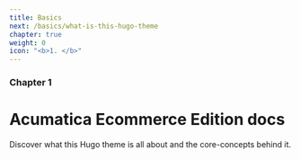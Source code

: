 ```yaml
---
title: Basics
next: /basics/what-is-this-hugo-theme
chapter: true
weight: 0
icon: "<b>1. </b>"
---
```


### Chapter 1

# Acumatica Ecommerce Edition docs

Discover what this Hugo theme is all about and the core-concepts behind it.
